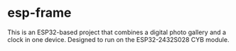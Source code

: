 # esp-frame
This is an ESP32-based project that combines a digital photo gallery and a clock in one device. Designed to run on the ESP32-2432S028 CYB module.
